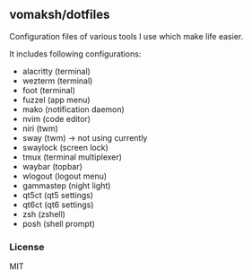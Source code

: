 ## vomaksh/dotfiles

Configuration files of various tools I use which make life easier.

It includes following configurations:

- alacritty (terminal)
- wezterm (terminal)
- foot (terminal)
- fuzzel (app menu)
- mako (notification daemon)
- nvim (code editor)
- niri (twm)
- sway (twm) -> not using currently
- swaylock (screen lock)
- tmux (terminal multiplexer)
- waybar (topbar)
- wlogout (logout menu)
- gammastep (night light)
- qt5ct (qt5 settings)
- qt6ct (qt6 settings)
- zsh (zshell)
- posh (shell prompt)

### License

MIT
